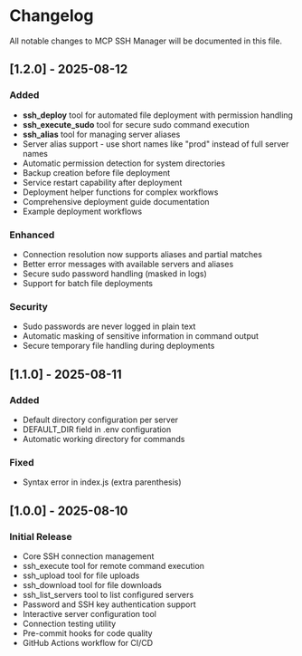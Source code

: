 # Changelog

All notable changes to MCP SSH Manager will be documented in this file.

## [1.2.0] - 2025-08-12

### Added
- **ssh_deploy** tool for automated file deployment with permission handling
- **ssh_execute_sudo** tool for secure sudo command execution
- **ssh_alias** tool for managing server aliases
- Server alias support - use short names like "prod" instead of full server names
- Automatic permission detection for system directories
- Backup creation before file deployment
- Service restart capability after deployment
- Deployment helper functions for complex workflows
- Comprehensive deployment guide documentation
- Example deployment workflows

### Enhanced
- Connection resolution now supports aliases and partial matches
- Better error messages with available servers and aliases
- Secure sudo password handling (masked in logs)
- Support for batch file deployments

### Security
- Sudo passwords are never logged in plain text
- Automatic masking of sensitive information in command output
- Secure temporary file handling during deployments

## [1.1.0] - 2025-08-11

### Added
- Default directory configuration per server
- DEFAULT_DIR field in .env configuration
- Automatic working directory for commands

### Fixed
- Syntax error in index.js (extra parenthesis)

## [1.0.0] - 2025-08-10

### Initial Release
- Core SSH connection management
- ssh_execute tool for remote command execution
- ssh_upload tool for file uploads
- ssh_download tool for file downloads
- ssh_list_servers tool to list configured servers
- Password and SSH key authentication support
- Interactive server configuration tool
- Connection testing utility
- Pre-commit hooks for code quality
- GitHub Actions workflow for CI/CD